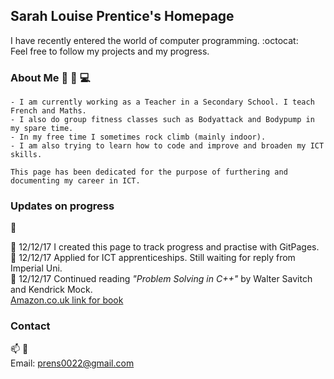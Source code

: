 ## Sarah Louise Prentice's Homepage

I have recently entered the world of computer programming. :octocat: <br/>
Feel free to follow my projects and my progress.

### About Me :dancer: :muscle: :computer: 
```
- I am currently working as a Teacher in a Secondary School. I teach French and Maths. 
- I also do group fitness classes such as Bodyattack and Bodypump in my spare time.
- In my free time I sometimes rock climb (mainly indoor). 
- I am also trying to learn how to code and improve and broaden my ICT skills. 

This page has been dedicated for the purpose of furthering and documenting my career in ICT. 
```

### Updates on progress 
:memo:

:pushpin: 12/12/17 I created this page to track progress and practise with GitPages. <br/>
:pushpin: 12/12/17 Applied for ICT apprenticeships. Still waiting for reply from Imperial Uni. <br/>
:pushpin: 12/12/17 Continued reading _"Problem Solving in C++"_ by Walter Savitch and Kendrick Mock. <br/>
[Amazon.co.uk link for book](https://www.amazon.co.uk/Problem-Solving-Global-Walter-Savitch/dp/1292018240/ref=sr_1_1?ie=UTF8&qid=1513089797&sr=8-1&keywords=problem+solving++c%2B%2B)


### Contact
:mailbox: :e-mail: <br/>
Email: prens0022@gmail.com
